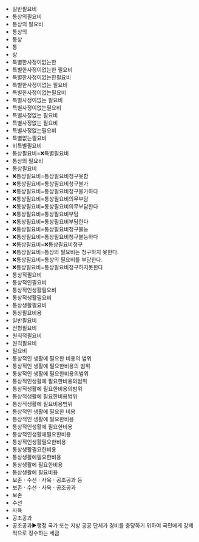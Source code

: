 - 일반필요비
- 통상의필요비
- 통상의 필요비
- 통상의
- 통상
- 통
- 상
- 특별한사정이없는한
- 특별한사정이없는한 필요비
- 특별한사정이없는한필요비
- 특별한사정이없는 필요비
- 특별한사정이없는필요비
- 특별사정이없는 필요비
- 특별사정이없는필요비
- 특별사정없는 필요비
- 특별사정없는 필요비
- 특별사정없는필요비
- 특별없는필요비
- 비특별필요비
- 통상필요비=❌특별필요비
- 통상의 필요비
- 통상필요비
- ❌통상필요비=통상필요비청구못함
- ❌통상필요비=통상필요비청구불가
- ❌통상필요비=통상필요비청구불가하다
- ❌통상필요비=통상필요비의무부담
- ❌통상필요비=통상필요비의무부담한다
- ❌통상필요비=통상필요비부담
- ❌통상필요비=통상필요비부담한다
- ❌통상필요비=통상필요비청구불능
- ❌통상필요비=통상필요비청구불능하다
- ❌통상필요비=❌통상필요비청구
- ❌통상필요비=통상의 필요비는 청구하지 못한다.
- ❌통상필요비=통상의 필요비를 부담한다.
- ❌통상필요비=통상필요비청구하지못한다
- 통상적필요비
- 통상적인필요비
- 통상적인생활필요비
- 통상적생활필요비
- 통상생활필요비
- 통상필요비용
- 일반필요비
- 전형필요비
- 원칙적필요비
- 원칙필요비
- 필요비
- 통상적인 생활에 필요한 비용의 범위
- 통상적인 생활에 필요한비용의 범위
- 통상적인 생활에 필요한비용의범위
- 통상적인생활에 필요한비용의범위
- 통상적생활에 필요한비용의범위
- 통상적생활에 필요한비용범위
- 통상적생활에 필요비용범위
- 통상적인 생활에 필요한 비용
- 통상적인 생활에 필요한비용
- 통상적인생활에 필요한비용
- 통상적인생활에필요한비용
- 통상적인생활필요한비용
- 통상생활필요한비용
- 통상생활에필요한비용
- 통상생활에 필요한비용
- 통상생활에 필요비용
- 보존ㆍ수선ㆍ사육ㆍ공조공과 등
- 보존ㆍ수선ㆍ사육ㆍ공조공과
- 보존
- 수선
- 사육
- 공조공과
- 공조공과▶️행정 국가 또는 지방 공공 단체가 경비를 충당하기 위하여 국민에게 강제적으로 징수하는 세금
